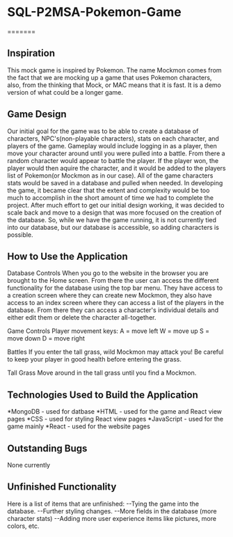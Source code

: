 # SQL-P2MSA-Pokemon-Game
=======
## Inspiration
This mock game is inspired by Pokemon. The name Mockmon comes from the fact that we are mocking up a game that uses Pokemon characters, also, from the thinking that Mock, or MAC means that it is fast. It is a demo version of what could be a longer game. 

## Game Design
Our initial goal for the game was to be able to create a database of characters, NPC's(non-playable characters), stats on each character, and players of the game. Gameplay would include logging in as a player, then move your character around until you were pulled into a battle. From there a random character would appear to battle the player. If the player won, the player would then aquire the character, and it would be added to the players list of Pokemon(or Mockmon as in our case). All of the game characters stats would be saved in a database and pulled when needed. In developing the game, it became clear that the extent and complexity would be too much to accomplish in the short amount of time we had to complete the project. After much effort to get our initial design working, it was decided to scale back and move to a design that was more focused on the creation of the database. So, while we have the game running, it is not currently tied into our database, but our database is accessible, so adding characters is possible. 

## How to Use the Application
Database Controls
When you go to the website in the browser you are brought to the Home screen. From there the user can access the different functionality for the database using the top bar menu. They have access to a creation screen where they can create new Mockmon, they also have access to an index screen where they can access a list of the players in the database. From there they can access a character's individual details and either edit them or delete the character all-together.

Game Controls
Player movement keys:
A = move left
W = move up
S = move down
D = move right

Battles
If you enter the tall grass, wild Mockmon may attack you! Be careful to keep your player in good health before entering the grass.

Tall Grass
Move around in the tall grass until you find a Mockmon.

## Technologies Used to Build the Application
*MongoDB - used for datbase
*HTML - used for the game and React view pages
*CSS - used for styling React view pages
*JavaScript - used for the game mainly
*React - used for the website pages


## Outstanding Bugs
None currently

## Unfinished Functionality
Here is a list of items that are unfinished:
--Tying the game into the database.
--Further styling changes.
--More fields in the database (more character stats)
--Adding more user experience items like pictures, more colors, etc.